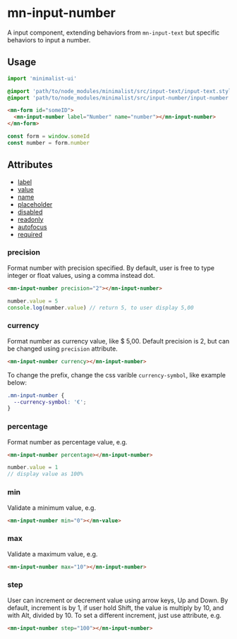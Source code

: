 # mn-input-number

A input component, extending behaviors from `mn-input-text` but specific behaviors to input a number.

## Usage

```js
import 'minimalist-ui'
```

```sass
@import 'path/to/node_modules/minimalist/src/input-text/input-text.style.scss';
@import 'path/to/node_modules/minimalist/src/input-number/input-number.style.scss';
```

```html
<mn-form id="someID">
  <mn-input-number label="Number" name="number"></mn-input-number>
</mn-form>
```

```js
const form = window.someId
const number = form.number
```

## Attributes

- [label](../input/#label)
- [value](../input/#value)
- [name](../input/#name)
- [placeholder](../input/#placeholder)
- [disabled](../input/#disabled)
- [readonly](../input/#readonly)
- [autofocus](../input/#autofocus)
- [required](../input/#required)

### precision

Format number with precision specified. By default, user is free to type integer or float values, using a comma instead dot.

```html
<mn-input-number precision="2"></mn-input-number>
```

```js
number.value = 5
console.log(number.value) // return 5, to user display 5,00
```

### currency

Format number as currency value, like $ 5,00. Default precision is 2, but can be changed using `precision` attribute.

```html
<mn-input-number currency></mn-input-number>
```

To change the prefix, change the css varible `currency-symbol`, like example below:

```css
.mn-input-number {
  --currency-symbol: '€';
}
```

### percentage

Format number as percentage value, e.g.

```html
<mn-input-number percentage></mn-input-number>
```

```js
number.value = 1
// display value as 100%
```

### min

Validate a minimum value, e.g.

```html
<mn-input-number min="0"></mn-value>
```

### max

Validate a maximum value, e.g.

```html
<mn-input-number max="10"></mn-input-number>
```

### step

User can increment or decrement value using arrow keys, Up and Down. By default, increment is by 1, if user hold Shift, the value is multiply by 10, and with Alt, divided by 10. To set a different increment, just use attribute, e.g.

```html
<mn-input-number step="100"></mn-input-number>
```
